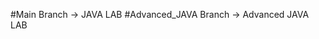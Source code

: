 #Main Branch -> JAVA LAB
                              #Advanced_JAVA   Branch -> Advanced JAVA LAB
